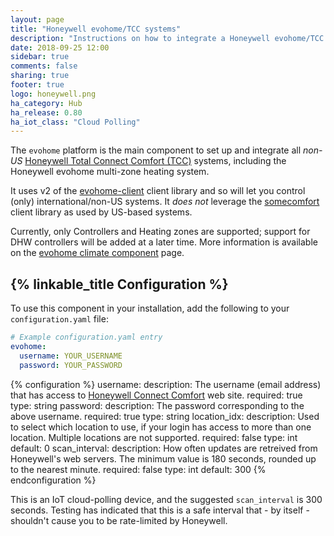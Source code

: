 ```yaml
---
layout: page
title: "Honeywell evohome/TCC systems"
description: "Instructions on how to integrate a Honeywell evohome/TCC system with Home Assistant."
date: 2018-09-25 12:00
sidebar: true
comments: false
sharing: true
footer: true
logo: honeywell.png
ha_category: Hub
ha_release: 0.80
ha_iot_class: "Cloud Polling"
---
```


The `evohome` platform is the main component to set up and integrate all _non-US_ [Honeywell Total Connect Comfort (TCC)](https://international.mytotalconnectcomfort.com/Account/Login) systems, including the Honeywell evohome multi-zone heating system.

It uses v2 of the [evohome-client](https://github.com/watchforstock/evohome-client) client library and so will let you control (only) international/non-US systems. It _does not_ leverage the [somecomfort](https://github.com/kk7ds/somecomfort) client library as used by US-based systems.

Currently, only Controllers and Heating zones are supported; support for DHW controllers will be added at a later time. More information is available on the [evohome climate component](/components/climate.evohome/) page.

## {% linkable_title Configuration %}

To use this component in your installation, add the following to your `configuration.yaml` file:

```yaml
# Example configuration.yaml entry
evohome:
  username: YOUR_USERNAME
  password: YOUR_PASSWORD
```

{% configuration %}
username:
  description: The username (email address) that has access to [Honeywell Connect Comfort](https://international.mytotalconnectcomfort.com/Account/Login) web site.
  required: true
  type: string
password:
  description: The password corresponding to the above username.
  required: true
  type: string
location_idx:
  description: Used to select which location to use, if your login has access to more than one location. Multiple locations are not supported.
  required: false
  type: int
  default: 0
scan_interval:
  description: How often updates are retreived from Honeywell's web servers. The minimum value is 180 seconds, rounded up to the nearest minute.
  required: false
  type: int
  default: 300
{% endconfiguration %}

This is an IoT cloud-polling device, and the suggested `scan_interval` is 300 seconds. Testing has indicated that this is a safe interval that - by itself - shouldn't cause you to be rate-limited by Honeywell.

